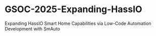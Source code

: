 # GSOC-2025-Expanding-HassIO
Expanding HassIO Smart Home Capabilities via Low-Code Automation Development with SmAuto
